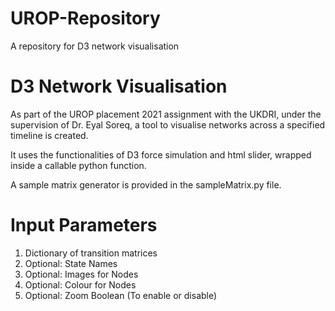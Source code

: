 # UROP-Repository
A repository for D3 network visualisation


D3 Network Visualisation
=========
As part of the UROP placement 2021 assignment with the UKDRI, under the supervision of Dr. Eyal Soreq, a tool to visualise networks across a specified timeline is created.

It uses the functionalities of D3 force simulation and html slider, wrapped inside a callable python function.

A sample matrix generator is provided in the sampleMatrix.py file.

Input Parameters
=========
1. Dictionary of transition matrices
2. Optional: State Names
3. Optional: Images for Nodes
4. Optional: Colour for Nodes
5. Optional: Zoom Boolean (To enable or disable)
